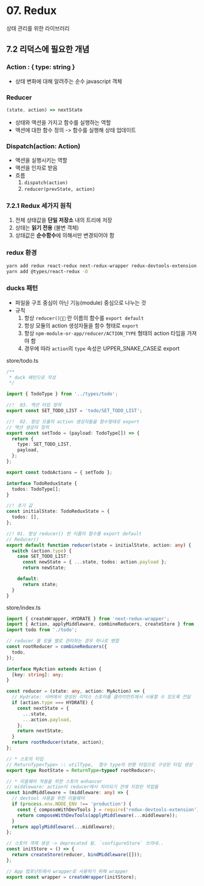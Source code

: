 # 07. Redux

상태 관리를 위한 라이브러리

## 7.2 리덕스에 필요한 개념

### Action : { type: string }

- 상태 변화에 대해 알려주는 순수 javascript 객체

### Reducer

```typescript
(state, action) => nextState
```

- 상태와 액션을 가지고 함수를 실행하는 역할
- 액션에 대한 함수 정의 -> 함수를 실행해 상태 업데이트

### Dispatch(action: Action)

- 액션을 실행시키는 역할
- 액션을 인자로 받음
- 흐름
  1. `dispatch(action)`
  2. `reducer(prevState, action)`

### 7.2.1 Redux 세가지 원칙

1. 전체 상태값을 **단일 저장소** 내의 트리에 저장
2. 상태는 **읽기 전용** (불변 객체)
3. 상태값은 **순수함수**에 의해서만 변경되어야 함

### redux 환경

```sh
yarn add redux react-redux next-redux-wrapper redux-devtools-extension
yarn add @types/react-redux -D
```

### ducks 패턴

- 파일을 구조 중심이 아닌 기능(module) 중심으로 나누는 것
- 규칙
  1. 항상 `reducer()` 란 이름의 함수를 `export default`
  2. 항상 모듈의 action 생성자들을 함수 형태로 `export`
  3. 항상 `npm-module-or-app/reducer/ACTION_TYPE` 형태의 action 타입을 가져야 함
  4. 경우에 따라 `action`의 `type` 속성은 UPPER_SNAKE_CASE로 export

store/todo.ts

```typescript
/**
 * duck 패턴으로 작성
 */

import { TodoType } from '../types/todo';

//!  03. 액션 타입 정의
export const SET_TODO_LIST = 'todo/SET_TODO_LIST';

//!  02. 항상 모듈의 action 생성자들을 함수형태로 export
// 액션 생성자 정의
export const setTodo = (payload: TodoType[]) => {
  return {
    type: SET_TODO_LIST,
    payload,
  };
};

export const todoActions = { setTodo };

interface TodoReduxState {
  todos: TodoType[];
}

//! 초기 값
const initialState: TodoReduxState = {
  todos: [],
};

//! 01. 항상 reducer() 란 이름의 함수를 export default
// Reducer()
export default function reducer(state = initialState, action: any) {
  switch (action.type) {
    case SET_TODO_LIST:
      const newState = { ...state, todos: action.payload };
      return newState;

    default:
      return state;
  }
}

```

store/index.ts

```typescript
import { createWrapper, HYDRATE } from 'next-redux-wrapper';
import { Action, applyMiddleware, combineReducers, createStore } from 'redux';
import todo from './todo';

// reducer 를 모듈 별로 관리하는 경우 하나로 병합
const rootReducer = combineReducers({
  todo,
});

interface MyAction extends Action {
  [key: string]: any;
}

const reducer = (state: any, action: MyAction) => {
  // Hydrate: 서버에서 생성된 리덕스 스토어를 클라이언트에서 사용할 수 있도록 전달
  if (action.type === HYDRATE) {
    const nextState = {
      ...state,
      ...action.payload,
    };
    return nextState;
  }
  return rootReducer(state, action);
};

// * 스토의 타입
// ReturnType<Type> :: utilType,  함수 type의 반환 타입으로 구성된 타입 생성
export type RootState = ReturnType<typeof rootReducer>;

// * 미들웨어 적용을 위한 스토어 enhancer
// middleware: action이 reducer에서 처리되기 전에 지정된 작업들
const bindMiddleware = (middleware: any) => {
  // devtool 사용을 위한 미들웨어
  if (process.env.NODE_ENV !== 'production') {
    const { composeWithDevTools } = require('redux-devtools-extension');
    return composeWithDevTools(applyMiddleware(...middleware));
  }
  return applyMiddleware(...middleware);
};

// 스토어 객체 생성 -> deprecated 됨. `configureStore` 쓰라네..
const initStore = () => {
  return createStore(reducer, bindMiddleware([]));
};

// App 컴포넌트에서 wrapper로 사용하기 위해 wrapper
export const wrapper = createWrapper(initStore);

```


